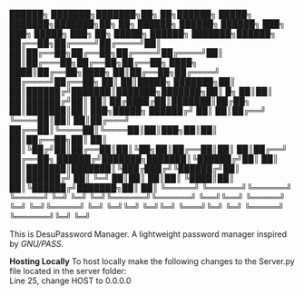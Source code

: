 ██████╗ ███████╗███████╗██╗   ██╗██████╗  █████╗ ███████╗███████╗██╗    ██╗ ██████╗ ██████╗ ██████╗     ███╗   ███╗ █████╗ ███╗   ██╗ █████╗  ██████╗ ███████╗██████╗ 
██╔══██╗██╔════╝██╔════╝██║   ██║██╔══██╗██╔══██╗██╔════╝██╔════╝██║    ██║██╔═══██╗██╔══██╗██╔══██╗    ████╗ ████║██╔══██╗████╗  ██║██╔══██╗██╔════╝ ██╔════╝██╔══██╗
██║  ██║█████╗  ███████╗██║   ██║██████╔╝███████║███████╗███████╗██║ █╗ ██║██║   ██║██████╔╝██║  ██║    ██╔████╔██║███████║██╔██╗ ██║███████║██║  ███╗█████╗  ██████╔╝
██║  ██║██╔══╝  ╚════██║██║   ██║██╔═══╝ ██╔══██║╚════██║╚════██║██║███╗██║██║   ██║██╔══██╗██║  ██║    ██║╚██╔╝██║██╔══██║██║╚██╗██║██╔══██║██║   ██║██╔══╝  ██╔══██╗
██████╔╝███████╗███████║╚██████╔╝██║     ██║  ██║███████║███████║╚███╔███╔╝╚██████╔╝██║  ██║██████╔╝    ██║ ╚═╝ ██║██║  ██║██║ ╚████║██║  ██║╚██████╔╝███████╗██║  ██║
╚═════╝ ╚══════╝╚══════╝ ╚═════╝ ╚═╝     ╚═╝  ╚═╝╚══════╝╚══════╝ ╚══╝╚══╝  ╚═════╝ ╚═╝  ╚═╝╚═════╝     ╚═╝     ╚═╝╚═╝  ╚═╝╚═╝  ╚═══╝╚═╝  ╚═╝ ╚═════╝ ╚══════╝╚═╝  ╚═╝
                                                                                                                                                                      






This is DesuPassword Manager. A lightweight password manager inspired by *GNU/PASS*. 

**Hosting Locally**
To host locally make the following changes to the Server.py file located in the server folder: \
Line 25, change HOST to 0.0.0.0
